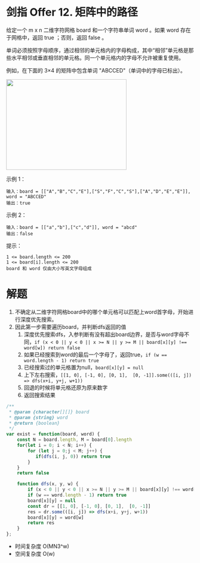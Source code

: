 # 剑指 Offer 12. 矩阵中的路径
给定一个 m x n 二维字符网格 board 和一个字符串单词 word 。如果 word 存在于网格中，返回 true ；否则，返回 false 。

单词必须按照字母顺序，通过相邻的单元格内的字母构成，其中“相邻”单元格是那些水平相邻或垂直相邻的单元格。同一个单元格内的字母不允许被重复使用。

 

例如，在下面的 3×4 的矩阵中包含单词 "ABCCED"（单词中的字母已标出）。

<img style="width: 322px; height: 242px;" src="https://assets.leetcode.com/uploads/2020/11/04/word2.jpg" alt="">

 

示例 1：
```
输入：board = [["A","B","C","E"],["S","F","C","S"],["A","D","E","E"]], word = "ABCCED"
输出：true
```
示例 2：
```
输入：board = [["a","b"],["c","d"]], word = "abcd"
输出：false
 ```

提示：
```
1 <= board.length <= 200
1 <= board[i].length <= 200
board 和 word 仅由大小写英文字母组成
``` 


# 解题
1. 不确定从二维字符网格board中的哪个单元格可以匹配上word首字母，开始进行深度优先搜索。
2. 因此第一步需要遍历board，并判断dfs返回的值
   1. 深度优先搜索dfs，入参判断有没有超出board边界，是否与word字母不同，`if (x < 0 || y < 0 || x >= N || y >= M || board[x][y] !== word[w]) return false`
   2. 如果已经搜索到word的最后一个字母了，返回true，`if (w == word.length - 1) return true`
   3. 已经搜索过的单元格置为null，`board[x][y] = null`
   4. 上下左右搜索，`[[1, 0], [-1, 0], [0, 1],  [0, -1]].some(([i, j]) => dfs(x+i, y+j, w+1))`
   5. 回退的时候将单元格还原为原来数字
   6. 返回搜索结果
```js
/**
 * @param {character[][]} board
 * @param {string} word
 * @return {boolean}
 */
var exist = function(board, word) {
    const N = board.length, M = board[0].length
    for(let i = 0; i < N; i++) {
        for (let j = 0;j < M; j++) {
           if(dfs(i, j, 0)) return true
        }
    }
    return false

    function dfs(x, y, w) {
        if (x < 0 || y < 0 || x >= N || y >= M || board[x][y] !== word[w]) return false
        if (w == word.length - 1) return true
        board[x][y] = null
        const dr = [[1, 0], [-1, 0], [0, 1],  [0, -1]]
        res = dr.some(([i, j]) => dfs(x+i, y+j, w+1))
        board[x][y] = word[w]
        return res
    }
};
```

- 时间复杂度 O(MN3^w) 
- 空间复杂度 O(w)